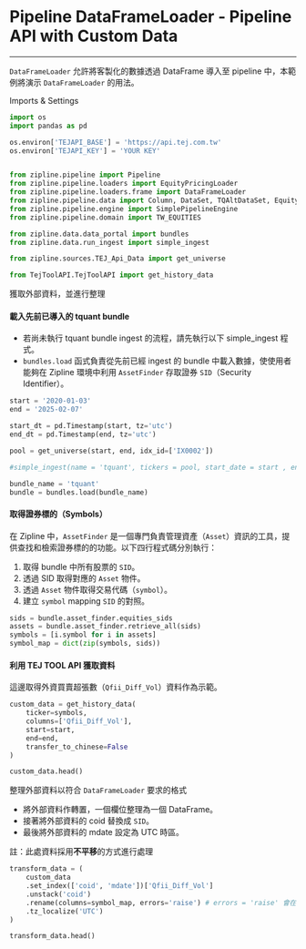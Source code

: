 # Pipeline DataFrameLoader - Pipeline API with Custom Data
---
`DataFrameLoader` 允許將客製化的數據透過 DataFrame 導入至 pipeline 中，本範例將演示 `DataFrameLoader` 的用法。

Imports & Settings

``` py linenums="1" 
import os
import pandas as pd

os.environ['TEJAPI_BASE'] = 'https://api.tej.com.tw'
os.environ['TEJAPI_KEY'] = 'YOUR KEY'


from zipline.pipeline import Pipeline
from zipline.pipeline.loaders import EquityPricingLoader
from zipline.pipeline.loaders.frame import DataFrameLoader
from zipline.pipeline.data import Column, DataSet, TQAltDataSet, EquityPricing
from zipline.pipeline.engine import SimplePipelineEngine
from zipline.pipeline.domain import TW_EQUITIES

from zipline.data.data_portal import bundles
from zipline.data.run_ingest import simple_ingest

from zipline.sources.TEJ_Api_Data import get_universe

from TejToolAPI.TejToolAPI import get_history_data
```

獲取外部資料，並進行整理

#### 載入先前已導入的 tquant bundle
- 若尚未執行 tquant bundle ingest 的流程，請先執行以下 simple_ingest 程式。
- `bundles.load` 函式負責從先前已經 ingest 的 bundle 中載入數據，使使用者能夠在 Zipline 環境中利用 `AssetFinder` 存取證券 `SID`（Security Identifier）。

``` py linenums="1" 
start = '2020-01-03'
end = '2025-02-07'

start_dt = pd.Timestamp(start, tz='utc')
end_dt = pd.Timestamp(end, tz='utc')

pool = get_universe(start, end, idx_id=['IX0002'])

#simple_ingest(name = 'tquant', tickers = pool, start_date = start , end_date = end)
```

``` py linenums="1" 
bundle_name = 'tquant'
bundle = bundles.load(bundle_name)
```

#### 取得證券標的（Symbols）
在 Zipline 中，`AssetFinder` 是一個專門負責管理資產（`Asset`）資訊的工具，提供查找和檢索證券標的的功能。以下四行程式碼分別執行：
    
1. 取得 bundle 中所有股票的 `SID`。
2. 透過 SID 取得對應的 `Asset` 物件。
3. 透過 `Asset` 物件取得交易代碼（`symbol`）。
4. 建立 `symbol` mapping `SID` 的對照。

``` py linenums="1"
sids = bundle.asset_finder.equities_sids
assets = bundle.asset_finder.retrieve_all(sids)
symbols = [i.symbol for i in assets]
symbol_map = dict(zip(symbols, sids))
```

#### 利用 TEJ TOOL API 獲取資料
這邊取得外資買賣超張數（`Qfii_Diff_Vol`）資料作為示範。

``` py linenums="1"
custom_data = get_history_data(
    ticker=symbols,
    columns=['Qfii_Diff_Vol'],
    start=start,
    end=end,
    transfer_to_chinese=False
)
```

``` py linenums="1"
custom_data.head()
```

整理外部資料以符合 `DataFrameLoader` 要求的格式
- 將外部資料作轉置，一個欄位整理為一個 DataFrame。
- 接著將外部資料的 coid 替換成 `SID`。
- 最後將外部資料的 mdate 設定為 UTC 時區。

註：此處資料採用**不平移**的方式進行處理

``` py linenums="1"
transform_data = (
    custom_data
    .set_index(['coid', 'mdate'])['Qfii_Diff_Vol']
    .unstack('coid')
    .rename(columns=symbol_map, errors='raise') # errors = 'raise' 會在遇到錯誤時拋出異常，避免 bundle 與 custom_data 資產不一致
    .tz_localize('UTC')
)
```

``` py linenums="1"
transform_data.head()
```
